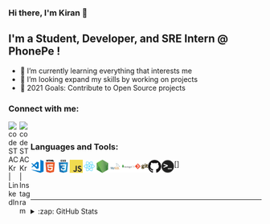 ### Hi there, I'm Kiran 👋

## I'm a Student, Developer, and SRE Intern @ PhonePe !

- 🌱 I’m currently learning everything that interests me
- 👯 I’m looking expand my skills by working on projects
- 🥅 2021 Goals: Contribute to Open Source projects


### Connect with me:

[<img align="left" alt="codeSTACKr | LinkedIn" width="22px" src="https://cdn.jsdelivr.net/npm/simple-icons@v3/icons/linkedin.svg" />][linkedin]
[<img align="left" alt="codeSTACKr | Instagram" width="22px" src="https://cdn.jsdelivr.net/npm/simple-icons@v3/icons/instagram.svg" />][instagram]

<br />

### Languages and Tools:

[<img align="left" alt="Visual Studio Code" width="26px" src="https://raw.githubusercontent.com/github/explore/80688e429a7d4ef2fca1e82350fe8e3517d3494d/topics/visual-studio-code/visual-studio-code.png" />][vscode]
[<img align="left" alt="HTML5" width="26px" src="https://raw.githubusercontent.com/github/explore/80688e429a7d4ef2fca1e82350fe8e3517d3494d/topics/html/html.png" />][html]
[<img align="left" alt="CSS3" width="26px" src="https://raw.githubusercontent.com/github/explore/80688e429a7d4ef2fca1e82350fe8e3517d3494d/topics/css/css.png" />][css]
[<img align="left" alt="JavaScript" width="26px" src="https://raw.githubusercontent.com/github/explore/80688e429a7d4ef2fca1e82350fe8e3517d3494d/topics/javascript/javascript.png" />][js]
[<img align="left" alt="React" width="26px" src="https://raw.githubusercontent.com/github/explore/80688e429a7d4ef2fca1e82350fe8e3517d3494d/topics/react/react.png" />][react]
[<img align="left" alt="Node.js" width="26px" src="https://raw.githubusercontent.com/github/explore/80688e429a7d4ef2fca1e82350fe8e3517d3494d/topics/nodejs/nodejs.png" />][nodejs]
[<img align="left" alt="MySQL" width="26px" src="https://raw.githubusercontent.com/github/explore/80688e429a7d4ef2fca1e82350fe8e3517d3494d/topics/mysql/mysql.png" />][mysql]
[<img align="left" alt="MongoDB" width="26px" src="https://raw.githubusercontent.com/github/explore/80688e429a7d4ef2fca1e82350fe8e3517d3494d/topics/mongodb/mongodb.png" />][mongodb]
[<img align="left" alt="Git" width="26px" src="https://raw.githubusercontent.com/github/explore/80688e429a7d4ef2fca1e82350fe8e3517d3494d/topics/git/git.png" />][git]
[<img align="left" alt="GitHub" width="26px" src="https://raw.githubusercontent.com/github/explore/78df643247d429f6cc873026c0622819ad797942/topics/github/github.png" />][github]
[<img align="left" alt="Terminal" width="26px" src="https://raw.githubusercontent.com/github/explore/80688e429a7d4ef2fca1e82350fe8e3517d3494d/topics/terminal/terminal.png" />]

<br />
<br />

---

<details>
  <summary>:zap: GitHub Stats</summary>

  <img align="left" alt="alwaysiamkk's GitHub Stats" src="https://github-readme-stats.codestackr.vercel.app/api?username=alwaysiamkk&show_icons=true&hide_border=true" />

</details>

[instagram]: https://instagram.com/the.kirankumar
[linkedin]: https://linkedin.com/in/iamkk

[vscode]: https://code.visualstudio.com/https://code.visualstudio.com/
[html]: https://html.com/https://html.com/
[css]: https://www.w3.org/Style/CSS/Overview.en.htmlhttps://www.w3.org/Style/CSS/Overview.en.html
[js]: https://developer.mozilla.org/en-US/docs/Web/JavaScripthttps://developer.mozilla.org/en-US/docs/Web/JavaScript
[react]: https://reactjs.org/https://reactjs.org/
[nodejs]: https://nodejs.org/en/https://nodejs.org/en/
[mysql]: https://www.mysql.com/https://www.mysql.com/
[mongodb]: https://www.mongodb.com/https://www.mongodb.com/
[git]: https://git-scm.com/https://git-scm.com/
[github]: https://github.com/